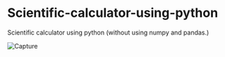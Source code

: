 # Scientific-calculator-using-python
Scientific calculator using python (without using numpy and pandas.)





![Capture](https://user-images.githubusercontent.com/70849056/103476623-89cda900-4ddd-11eb-8146-0605923a717a.PNG)
